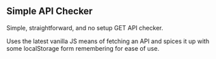 ## Simple API Checker
Simple, straightforward, and no setup GET API checker.

Uses the latest vanilla JS means of fetching an API and spices it up with some localStorage form remembering for ease of use.
